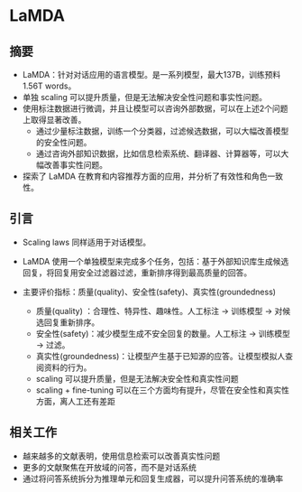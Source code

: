 # LaMDA

## 摘要

- LaMDA：针对对话应用的语言模型。是一系列模型，最大137B，训练预料1.56T words。
- 单独 scaling 可以提升质量，但是无法解决安全性问题和事实性问题。
- 使用标注数据进行微调，并且让模型可以咨询外部数据，可以在上述2个问题上取得显著改善。
  - 通过少量标注数据，训练一个分类器，过滤候选数据，可以大幅改善模型的安全性问题。
  - 通过咨询外部知识数据，比如信息检索系统、翻译器、计算器等，可以大幅改善事实性问题。
- 探索了 LaMDA 在教育和内容推荐方面的应用，并分析了有效性和角色一致性。



## 引言

- Scaling laws 同样适用于对话模型。

- LaMDA 使用一个单独模型来完成多个任务，包括：基于外部知识库生成候选回复，将回复用安全过滤器过滤，重新排序得到最高质量的回答。

- 主要评价指标：质量(quality)、安全性(safety)、真实性(groundedness)

  - 质量(quality) ：合理性、特异性、趣味性。人工标注 -> 训练模型 -> 对候选回复重新排序。
  - 安全性(safety)：减少模型生成不安全回复的数量。人工标注 -> 训练模型 -> 过滤。
  - 真实性(groundedness)：让模型产生基于已知源的应答。让模型模拟人查阅资料的行为。
  - scaling 可以提升质量，但是无法解决安全性和真实性问题
  - scaling + fine-tuning 可以在三个方面均有提升，尽管在安全性和真实性方面，离人工还有差距

  

## 相关工作

- 越来越多的文献表明，使用信息检索可以改善真实性问题
- 更多的文献聚焦在开放域的问答，而不是对话系统
- 通过将问答系统拆分为推理单元和回复生成器，可以提升问答系统的准确率











